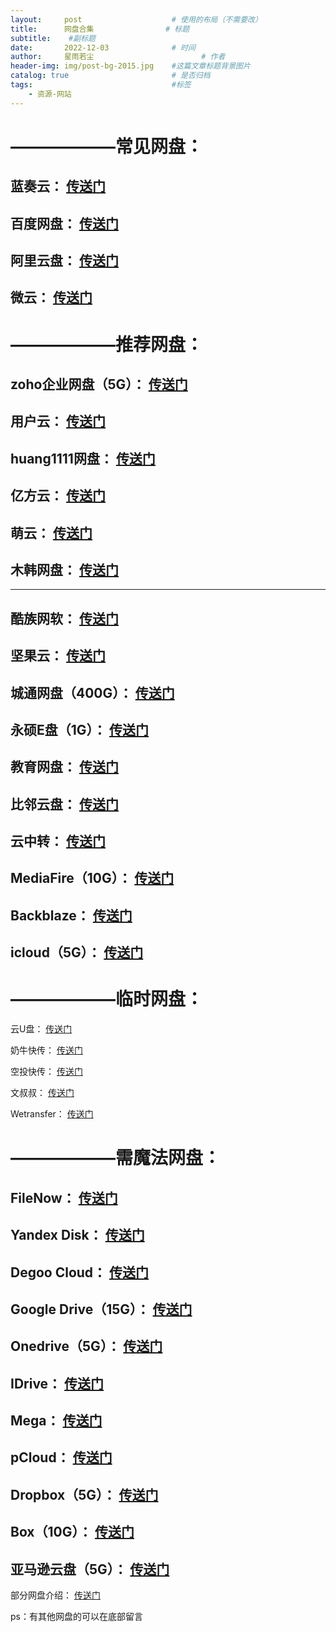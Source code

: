 ```yaml
---
layout:     post   				    # 使用的布局（不需要改）
title:      网盘合集 				# 标题 
subtitle:    #副标题
date:       2022-12-03 				# 时间
author:     星雨若尘 						# 作者
header-img: img/post-bg-2015.jpg 	#这篇文章标题背景图片
catalog: true 						# 是否归档
tags:								#标签
    - 资源-网站
---
```

# ——————常见网盘：

## 蓝奏云： [传送门](https://up.woozooo.com/account.php?action=login&ref=/mydisk.php) 

## 百度网盘： [传送门](https://pan.baidu.com/login)

## 阿里云盘： [传送门](https://www.aliyundrive.com/) 

## 微云： [传送门](https://www.weiyun.com) 

# ——————推荐网盘：

## zoho企业网盘（5G）： [传送门](https://www.zoho.com.cn/workdrive/?zsrc=fromproduct) 

## 用户云： [传送门](https://userscloud.com/)

## huang1111网盘： [传送门](https://pan.huang1111.cn/login) 

## 亿方云： [传送门](https://wap.fangcloud.com/) 

## 萌云： [传送门](https://moecloud.cn/) 

## 木韩网盘： [传送门](https://pan.muhanpan.ga/login) 


------------



## 酷族网软： [传送门](https://www.kzwr.com/)

## 坚果云： [传送门](https://www.jianguoyun.com/d/login) 

## 城通网盘（400G）： [传送门](https://www.ctfile.com/index.php?skip_app=1) 

## 永硕E盘（1G）： [传送门](http://www.ys168.com/) 

## 教育网盘： [传送门](http://edudisk.cn/)

## 比邻云盘： [传送门](https://www.bilnn.com/) 

## 云中转： [传送门](https://www.yzzpan.com/welcome/) 

## MediaFire（10G）： [传送门](https://www.mediafire.com/) 

## Backblaze： [传送门](https://www.backblaze.com)

## icloud（5G）： [传送门](https://www.icloud.com) 

# ——————临时网盘：

云U盘： [传送门](http://m.qingwendang.com/) 

奶牛快传： [传送门](https://cowtransfer.com/)

空投快传： [传送门](https://airportal.cn/) 

文叔叔： [传送门](https://www.wenshushu.cn/) 

Wetransfer： [传送门](https://wetransfer.com/upload) 

# ——————需魔法网盘：

## FileNow： [传送门](https://d.kuku.lu/) 

## Yandex Disk： [传送门](https://disk.yandex.com/)

## Degoo Cloud： [传送门](https://degoo.com/) 

## Google Drive（15G）： [传送门](https://www.google.com/drive/) 

## Onedrive（5G）： [传送门](https://onedrive.live.com/) 

## IDrive： [传送门](https://www.idrive.com/) 

## Mega： [传送门](https://mega.nz/)

## pCloud： [传送门](https://www.pcloud.com/) 

## Dropbox（5G）： [传送门](https://www.dropbox.com/) 

## Box（10G）： [传送门](https://www.box.com/) 

## 亚马逊云盘（5G）： [传送门](https://www.goodcloudstorage.net/go/amazoncloud) 

部分网盘介绍： [传送门](https://zhuanlan.zhihu.com/p/97798044) 

ps：有其他网盘的可以在底部留言
